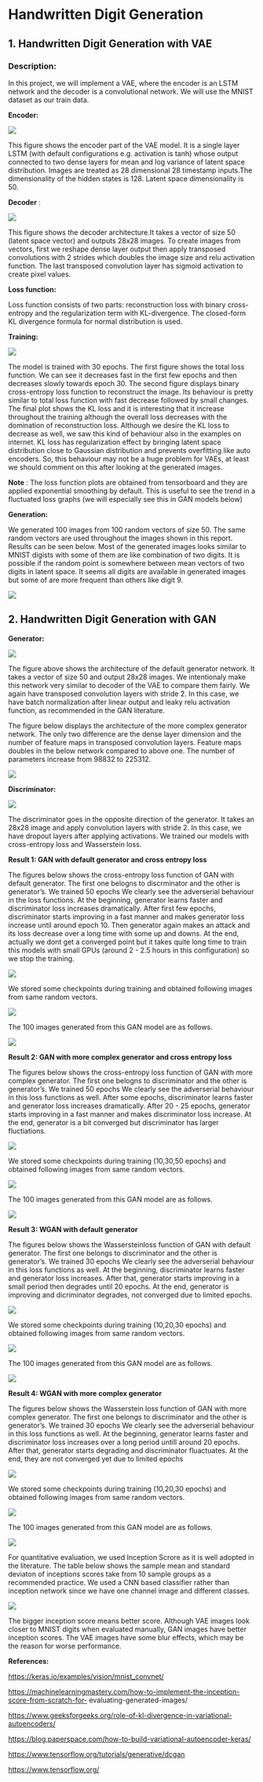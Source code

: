 # Handwritten Digit Generation

## 1. Handwritten Digit Generation with VAE

### Description: 
In this project, we will implement a VAE, where the encoder is an LSTM network and the decoder is a convolutional network.
We will use the MNIST dataset as our train data. 

**Encoder:**

![](https://github.com/omerfarukcavass/Handwritten-Digit-Generation/blob/main/images/Ekran%20Resmi%202022-09-18%2022.53.57.png)

This figure shows the encoder part of the VAE model. It is a single layer LSTM (with default
configurations e.g. activation is tanh) whose output connected to two dense layers for mean and log
variance of latent space distribution. Images are treated as 28 dimensional 28 timestamp inputs.The
dimensionality of the hidden states is 128. Latent space dimensionality is 50.

**Decoder** :

![](https://github.com/omerfarukcavass/Handwritten-Digit-Generation/blob/main/images/Ekran%20Resmi%202022-09-18%2022.54.51.png)

This figure shows the decoder architecture.It takes a vector of size 50 (latent space vector) and
outputs 28x28 images. To create images from vectors, first we reshape dense layer output then apply
transposed convolutions with 2 strides which doubles the image size and relu activation function.
The last transposed convolution layer has sigmoid activation to create pixel values.

**Loss function:**

Loss function consists of two parts: reconstruction loss with binary cross-entropy and the
regularization term with KL-divergence. The closed-form KL divergence formula for normal
distribution is used.

**Training:**

![](https://github.com/omerfarukcavass/Handwritten-Digit-Generation/blob/main/images/Ekran%20Resmi%202022-09-18%2022.55.12.png)

The model is trained with 30 epochs. The first figure shows the total loss function. We can see it
decreases fast in the first few epochs and then decreases slowly towards epoch 30. The second figure
displays binary cross-entropy loss function to reconstruct the image. Its behaviour is pretty similar to
total loss function with fast decrease followed by small changes. The final plot shows the KL loss and
it is interesting that it increase throughout the training although the overall loss decreases with the
domination of reconstruction loss. Although we desire the KL loss to decrease as well, we saw this
kind of behaviour also in the examples on internet. KL loss has regularization effect by bringing latent
space distribution close to Gaussian distribution and prevents overfitting like auto encoders. So, this
behaviour may not be a huge problem for VAEs, at least we should comment on this after looking at
the generated images.

**Note** : The loss function plots are obtained from tensorboard and they are applied exponential
smoothing by default. This is useful to see the trend in a fluctuated loss graphs (we will especially see
this in GAN models below)

**Generation:**

We generated 100 images from 100 random vectors of size 50. The same random vectors are used
throughout the images shown in this report. Results can be seen below. Most of the generated
images looks similar to MNIST digists with some of them are like combination of two digits. It is
possible if the random point is somewhere between mean vectors of two digits in latent space. It
seems all digits are available in generated images but some of are more frequent than others like
digit 9.

![](https://github.com/omerfarukcavass/Handwritten-Digit-Generation/blob/main/images/Ekran%20Resmi%202022-09-18%2022.55.35.png)

## 2. Handwritten Digit Generation with GAN

**Generator:**

![](https://github.com/omerfarukcavass/Handwritten-Digit-Generation/blob/main/images/Ekran%20Resmi%202022-09-18%2022.56.12.png)

The figure above shows the architecture of the default generator network. It takes a vector of size
50 and output 28x28 images. We intentionaly make this network very similar to decoder of the VAE
to compare them fairly. We again have transposed convolution layers with stride 2. In this case, we
have batch normalization after linear output and leaky relu activation function, as recommended in
the GAN literature.

The figure below displays the architecture of the more complex generator network. The only two
difference are the dense layer dimension and the number of feature maps in transposed convolution
layers. Feature maps doubles in the below network compared to above one. The number of
parameters increase from 98832 to 225312.

![](https://github.com/omerfarukcavass/Handwritten-Digit-Generation/blob/main/images/Ekran%20Resmi%202022-09-18%2022.56.34.png)

**Discriminator:**

![](https://github.com/omerfarukcavass/Handwritten-Digit-Generation/blob/main/images/Ekran%20Resmi%202022-09-18%2022.56.57.png)

The discriminator goes in the opposite direction of the generator. It takes an 28x28 image and apply
convolution layers with stride 2. In this case, we have dropout layers after applying activations. We
trained our models with cross-entropy loss and Wasserstein loss.


**Result 1: GAN with default generator and cross entropy loss**

The figures below shows the cross-entropy loss function of GAN with default generator. The first one
belogns to discrminator and the other is generator’s. We trained 50 epochs We clearly see the
adverserial behaviour in the loss functions. At the beginning, generator learns faster and
discriminator loss increases dramatically. After first few epochs, discriminator starts improving in a
fast manner and makes generator loss increase until around epoch 10. Then generator again makes
an attack and its loss decrease over a long time with some up and downs. At the end, actually we
dont get a converged point but it takes quite long time to train this models with small GPUs (around
2 - 2.5 hours in this configuration) so we stop the training.

![](https://github.com/omerfarukcavass/Handwritten-Digit-Generation/blob/main/images/Ekran%20Resmi%202022-09-18%2022.57.14.png)

We stored some checkpoints during training and obtained following images from same random
vectors.

![](https://github.com/omerfarukcavass/Handwritten-Digit-Generation/blob/main/images/Ekran%20Resmi%202022-09-18%2022.57.33.png)

The 100 images generated from this GAN model are as follows.

![](https://github.com/omerfarukcavass/Handwritten-Digit-Generation/blob/main/images/Ekran%20Resmi%202022-09-18%2022.57.51.png)

**Result 2: GAN with more complex generator and cross entropy loss**

The figures below shows the cross-entropy loss function of GAN with more complex generator. The
first one belogns to discriminator and the other is generator’s. We trained 50 epochs We clearly see
the adverserial behaviour in this loss functions as well. After some epochs, discriminator learns faster
and generator loss increases dramatically. After 20 - 25 epochs, generator starts improving in a fast
manner and makes discriminator loss increase. At the end, generator is a bit converged but
discriminator has larger fluctiations.

![](https://github.com/omerfarukcavass/Handwritten-Digit-Generation/blob/main/images/Ekran%20Resmi%202022-09-18%2022.58.14.png)

We stored some checkpoints during training (10,30,50 epochs) and obtained following images from
same random vectors.

![](https://github.com/omerfarukcavass/Handwritten-Digit-Generation/blob/main/images/Ekran%20Resmi%202022-09-18%2022.58.25.png)

The 100 images generated from this GAN model are as follows.

![](https://github.com/omerfarukcavass/Handwritten-Digit-Generation/blob/main/images/Ekran%20Resmi%202022-09-18%2022.58.52.png)

**Result 3: WGAN with default generator**

The figures below shows the Wassersteinloss function of GAN with default generator. The first one
belongs to discriminator and the other is generator’s. We trained 30 epochs We clearly see the
adverserial behaviour in this loss functions as well. At the beginning, discriminator learns faster and
generator loss increases. After that, generator starts improving in a small period then degrades until
20 epochs. At the end, generator is improving and dicriminator degrades, not converged due to
limited epochs.

![](https://github.com/omerfarukcavass/Handwritten-Digit-Generation/blob/main/images/Ekran%20Resmi%202022-09-18%2022.59.11.png)

We stored some checkpoints during training (10,20,30 epochs) and obtained following images from
same random vectors.

![](https://github.com/omerfarukcavass/Handwritten-Digit-Generation/blob/main/images/Ekran%20Resmi%202022-09-18%2022.59.24.png)

The 100 images generated from this GAN model are as follows.

![](https://github.com/omerfarukcavass/Handwritten-Digit-Generation/blob/main/images/Ekran%20Resmi%202022-09-18%2023.00.27.png)

**Result 4: WGAN with more complex generator**

The figures below shows the Wasserstein loss function of GAN with more complex generator. The
first one belongs to discriminator and the other is generator’s. We trained 30 epochs We clearly see
the adverserial behaviour in this loss functions as well. At the beginning, generator learns faster and
discriminator loss increases over a long period untill around 20 epochs. After that, generator starts
degrading and discriminator fluactuates. At the end, they are not converged yet due to limited
epochs

![](https://github.com/omerfarukcavass/Handwritten-Digit-Generation/blob/main/images/Ekran%20Resmi%202022-09-18%2023.06.20.png)

We stored some checkpoints during training (10,20,30 epochs) and obtained following images from
same random vectors.

![](https://github.com/omerfarukcavass/Handwritten-Digit-Generation/blob/main/images/Ekran%20Resmi%202022-09-18%2023.06.39.png)

The 100 images generated from this GAN model are as follows.

![](https://github.com/omerfarukcavass/Handwritten-Digit-Generation/blob/main/images/Ekran%20Resmi%202022-09-18%2023.07.00.png)

For quantitative evaluation, we used Inception Scrore as it is well adopted in the literature. The table
below shows the sample mean and standard deviaton of inceptions scores take from 10 sample
groups as a recommended practice. We used a CNN based classifier rather than inception network
since we have one channel image and different classes.

![](https://github.com/omerfarukcavass/Handwritten-Digit-Generation/blob/main/images/Ekran%20Resmi%202022-09-18%2023.07.14.png)

The bigger inception score means better score. Although VAE images look closer to MNIST digits
when evaluated manually, GAN images have better inception scores. The VAE images have some blur
effects, which may be the reason for worse performance.

**References:**

https://keras.io/examples/vision/mnist_convnet/

https://machinelearningmastery.com/how-to-implement-the-inception-score-from-scratch-for-
evaluating-generated-images/

https://www.geeksforgeeks.org/role-of-kl-divergence-in-variational-autoencoders/

https://blog.paperspace.com/how-to-build-variational-autoencoder-keras/

https://www.tensorflow.org/tutorials/generative/dcgan

https://www.tensorflow.org/


